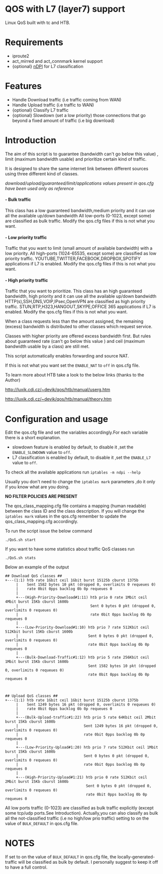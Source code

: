# QOS with L7 (layer7) support

Linux QoS built with tc and HTB.

# Requirements

- iproute2
- act_mirred and act_connmark kernel support
- {optional} [nDPI](https://github.com/ntop/nDPI) for L7 classification

# Features

- Handle Download traffic (i.e traffic coming from WAN)
- Handle Upload traffic (i.e traffic to WAN)
- {optional} Classify L7 traffic
- {optional} Slowdown (set a low priority) those connections that go beyond a fixed amount of traffic (i.e big download)

# Introduction

The aim of this script is to guarantee (bandwidth can't go below this value) , limit (maximum bandwidth usable) and prioritize certain kind of traffic.

It is designed to share the same internet link between different sources using three different kind of classes.

*download/upload/guaranteed/limit/applications values present in qos.cfg have been used only as reference*

#### - Bulk traffic

This class has a low guaranteed bandwidth,medium priority and it can use all the available up/down bandwidth
All low-ports (0-1023, except some) are classified as bulk traffic.
Modify the qos.cfg files if this is not what you want.

#### - Low priority traffic

Traffic that you want to limit (small amount of available bandwidth) with a low priority.
All high-ports (1024-65535, except some) are classified as low priority traffic.
YOUTUBE,TWITTER,FACEBOOK,DROPBOX,SPOTIFY applications if L7 is enabled.
Modify the qos.cfg files if this is not what you want.

#### - High priority traffic

Traffic that you want to prioritize.
This class has an high guaranteed bandwidth, high priority and it can use all the available up/down bandwidth
HTTP(s),SSH,DNS,VOIP,IPsec,OpenVPN are classified as high priority traffic.
STUN,RTP,H323,HANGOUT,SKYPE,OFFICE 365 applications if L7 is enabled.
Modify the qos.cfg files if this is not what you want.

When a class requests less than the amount assigned, the remaining (excess) bandwidth is distributed to other classes which request service.

Classes with higher priority are offered excess bandwidth first. But rules about guaranteed rate (can't go below this value ) and ceil (maximum bandwidth usable by a class) are still met.

This script automatically enables forwarding and source NAT.

If this is not what you want set the `ENABLE_NAT` to `off` in qos.cfg file.

To learn more about HTB take a look to the below links (thanks to the Author)

http://luxik.cdi.cz/~devik/qos/htb/manual/userg.htm

http://luxik.cdi.cz/~devik/qos/htb/manual/theory.htm

# Configuration and usage

Edit the qos.cfg file and set the variables accordingly.For each variable there is a short explanation.

- slowdown feature is enabled by default, to disable it ,set the `ENABLE_SLOWDOWN` value to `off`.
- L7 classification is enabled by default, to disable it ,set the `ENABLE_L7` value to `off`.

To check all the available applications run `iptables -m ndpi --help`

Usually you don't need to change the `iptables mark` parameters ,do it only if you know what are you doing.

**NO FILTER POLICIES ARE PRESENT**

The qos_class_mapping.cfg file contains a mapping (human readable) between the class ID and the class description.
If you will change the `iptables mark` values in the qos.cfg remember to update the qos_class_mapping.cfg accordingly.

To run the script issue the below command

`./QoS.sh start`

If you want to have some statistics about traffic QoS classes run

`./QoS.sh stats`

Below an example of the output

```
## Download QoS classes ##
+---(1:1) htb rate 1Gbit ceil 1Gbit burst 15125b cburst 1375b
     |    Sent 1582 bytes 10 pkt (dropped 0, overlimits 0 requeues 0)
     |    rate 0bit 0pps backlog 0b 0p requeues 0
     |
     +---(High-Priority-Download#1:11) htb prio 0 rate 1Mbit ceil 4Mbit burst 15Kb cburst 1600b
     |                                 Sent 0 bytes 0 pkt (dropped 0, overlimits 0 requeues 0)
     |                                 rate 0bit 0pps backlog 0b 0p requeues 0
     |     
     +---(Low-Priority-Download#1:10) htb prio 7 rate 512Kbit ceil 512Kbit burst 15Kb cburst 1600b
     |                                Sent 0 bytes 0 pkt (dropped 0, overlimits 0 requeues 0)
     |                                rate 0bit 0pps backlog 0b 0p requeues 0
     |     
     +---(Bulk-Download-Traffic#1:12) htb prio 5 rate 256Kbit ceil 1Mbit burst 15Kb cburst 1600b
                                      Sent 1582 bytes 10 pkt (dropped 0, overlimits 0 requeues 0)
                                      rate 0bit 0pps backlog 0b 0p requeues 0



## Upload QoS classes ##
+---(1:1) htb rate 1Gbit ceil 1Gbit burst 15125b cburst 1375b
     |    Sent 1249 bytes 16 pkt (dropped 0, overlimits 0 requeues 0)
     |    rate 0bit 0pps backlog 0b 0p requeues 0
     |
     +---(Bulk-Upload-traffic#1:22) htb prio 5 rate 64Kbit ceil 2Mbit burst 15Kb cburst 1600b
     |                              Sent 1249 bytes 16 pkt (dropped 0, overlimits 0 requeues 0)
     |                              rate 0bit 0pps backlog 0b 0p requeues 0
     |     
     +---(Low-Priority-Upload#1:20) htb prio 7 rate 512Kbit ceil 1Mbit burst 15Kb cburst 1600b
     |                              Sent 0 bytes 0 pkt (dropped 0, overlimits 0 requeues 0)
     |                              rate 0bit 0pps backlog 0b 0p requeues 0
     |     
     +---(High-Priority-Upload#1:21) htb prio 0 rate 512Kbit ceil 2Mbit burst 15Kb cburst 1600b
                                     Sent 0 bytes 0 pkt (dropped 0, overlimits 0 requeues 0)
                                     rate 0bit 0pps backlog 0b 0p requeues 0
```

All low ports traffic (0-1023) are classified as bulk traffic explicitly (except some tcp/udp ports.See Introduction).
Actually,you can also classify as bulk all the not-classified traffic (i.e no high/low prio traffic) setting to on
the value of `BULK_DEFAULT` in qos.cfg file.

# NOTES
If set to on the value of `BULK_DEFAULT` in qos.cfg file, the locally-generated-traffic will be classified as bulk by default.
I personally suggest to keep it off to have a full control.
